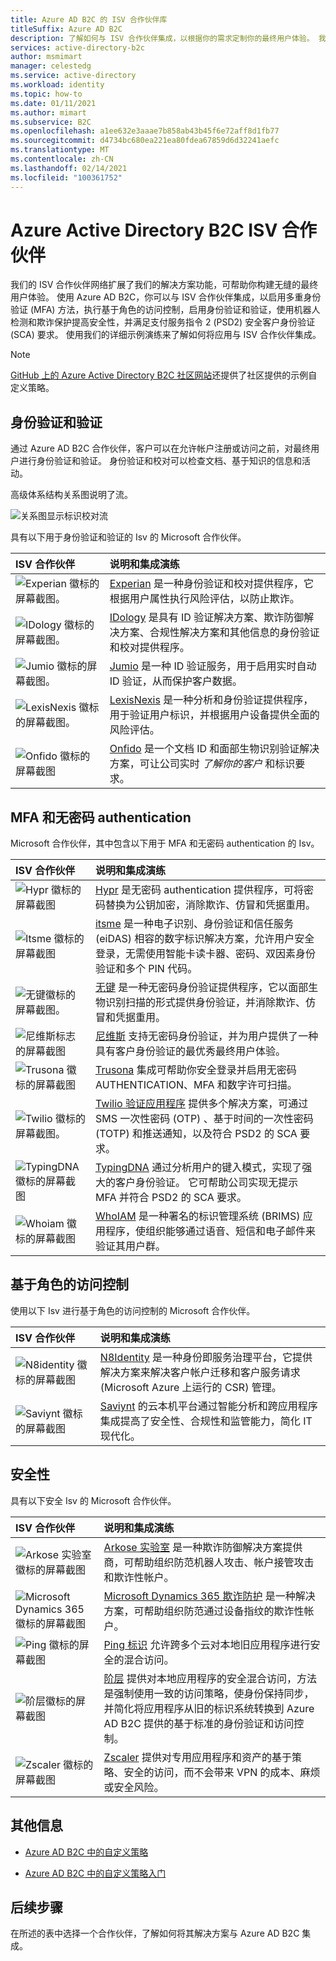 ```yaml
---
title: Azure AD B2C 的 ISV 合作伙伴库
titleSuffix: Azure AD B2C
description: 了解如何与 ISV 合作伙伴集成，以根据你的需求定制你的最终用户体验。 我们的合作伙伴网络扩展了我们的解决方案功能;启用 MFA、安全的客户身份验证、基于角色的访问控制;通过身份验证验证来对付欺诈行为。
services: active-directory-b2c
author: msmimart
manager: celestedg
ms.service: active-directory
ms.workload: identity
ms.topic: how-to
ms.date: 01/11/2021
ms.author: mimart
ms.subservice: B2C
ms.openlocfilehash: a1ee632e3aaae7b858ab43b45f6e72aff8d1fb77
ms.sourcegitcommit: d4734bc680ea221ea80fdea67859d6d32241aefc
ms.translationtype: MT
ms.contentlocale: zh-CN
ms.lasthandoff: 02/14/2021
ms.locfileid: "100361752"
---
```

# <a name="azure-active-directory-b2c-isv-partners"></a>Azure Active Directory B2C ISV 合作伙伴

我们的 ISV 合作伙伴网络扩展了我们的解决方案功能，可帮助你构建无缝的最终用户体验。 使用 Azure AD B2C，你可以与 ISV 合作伙伴集成，以启用多重身份验证 (MFA) 方法，执行基于角色的访问控制，启用身份验证和验证，使用机器人检测和欺诈保护提高安全性，并满足支付服务指令 2 (PSD2) 安全客户身份验证 (SCA) 要求。 使用我们的详细示例演练来了解如何将应用与 ISV 合作伙伴集成。

>[!NOTE]
>[GitHub 上的 Azure Active Directory B2C 社区网站](https://azure-ad-b2c.github.io/azureadb2ccommunity.io/)还提供了社区提供的示例自定义策略。

## <a name="identity-verification-and-proofing"></a>身份验证和验证

通过 Azure AD B2C 合作伙伴，客户可以在允许帐户注册或访问之前，对最终用户进行身份验证和验证。 身份验证和校对可以检查文档、基于知识的信息和活动。

高级体系结构关系图说明了流。

![关系图显示标识校对流](./media/partner-gallery/third-party-identity-proofing.png)

具有以下用于身份验证和验证的 Isv 的 Microsoft 合作伙伴。

| ISV 合作伙伴 | 说明和集成演练 |
|:-------------------------|:--------------|
|![Experian 徽标的屏幕截图。](./media/partner-gallery/experian-logo.png) | [Experian](./partner-experian.md) 是一种身份验证和校对提供程序，它根据用户属性执行风险评估，以防止欺诈。 |
|![IDology 徽标的屏幕截图。](./media/partner-gallery/idology-logo.png) | [IDology](./partner-idology.md) 是具有 ID 验证解决方案、欺诈防御解决方案、合规性解决方案和其他信息的身份验证和校对提供程序。|
|![Jumio 徽标的屏幕截图。](./media/partner-gallery/jumio-logo.png) | [Jumio](./partner-jumio.md) 是一种 ID 验证服务，用于启用实时自动 ID 验证，从而保护客户数据。 |
| ![LexisNexis 徽标的屏幕截图。](./media/partner-gallery/lexisnexis-logo.png) | [LexisNexis](./partner-lexisnexis.md) 是一种分析和身份验证提供程序，用于验证用户标识，并根据用户设备提供全面的风险评估。 |
| ![Onfido 徽标的屏幕截图](./media/partner-gallery/onfido-logo.png) | [Onfido](./partner-onfido.md) 是一个文档 ID 和面部生物识别验证解决方案，可让公司实时 *了解你的客户* 和标识要求。  |

## <a name="mfa-and-passwordless-authentication"></a>MFA 和无密码 authentication

Microsoft 合作伙伴，其中包含以下用于 MFA 和无密码 authentication 的 Isv。

| ISV 合作伙伴 | 说明和集成演练 |
|:-------------------------|:--------------|
| ![Hypr 徽标的屏幕截图](./media/partner-gallery/hypr-logo.png) | [Hypr](./partner-hypr.md) 是无密码 authentication 提供程序，可将密码替换为公钥加密，消除欺诈、仿冒和凭据重用。 |
| ![Itsme 徽标的屏幕截图](./media/partner-gallery/itsme-logo.png) | [itsme](./partner-itsme.md) 是一种电子识别、身份验证和信任服务 (eiDAS) 相容的数字标识解决方案，允许用户安全登录，无需使用智能卡读卡器、密码、双因素身份验证和多个 PIN 代码。 |
|![无键徽标的屏幕截图。](./media/partner-gallery/keyless-logo.png) | [无键](./partner-keyless.md) 是一种无密码身份验证提供程序，它以面部生物识别扫描的形式提供身份验证，并消除欺诈、仿冒和凭据重用。
| ![尼维斯标志的屏幕截图](./media/partner-gallery/nevis-logo.png) | [尼维斯](./partner-nevis.md) 支持无密码身份验证，并为用户提供了一种具有客户身份验证的最优秀最终用户体验。 |
| ![Trusona 徽标的屏幕截图](./media/partner-gallery/trusona-logo.png) | [Trusona](./partner-trusona.md) 集成可帮助你安全登录并启用无密码 AUTHENTICATION、MFA 和数字许可扫描。 |
| ![Twilio 徽标的屏幕截图。](./media/partner-gallery/twilio-logo.png) | [Twilio 验证应用程序](./partner-twilio.md) 提供多个解决方案，可通过 SMS 一次性密码 (OTP) 、基于时间的一次性密码 (TOTP) 和推送通知，以及符合 PSD2 的 SCA 要求。 |
| ![TypingDNA 徽标的屏幕截图](./media/partner-gallery/typingdna-logo.png) | [TypingDNA](./partner-typingdna.md) 通过分析用户的键入模式，实现了强大的客户身份验证。 它可帮助公司实现无提示 MFA 并符合 PSD2 的 SCA 要求。 |
| ![Whoiam 徽标的屏幕截图](./media/partner-gallery/whoiam-logo.png) | [WhoIAM](./partner-whoiam.md) 是一种署名的标识管理系统 (BRIMS) 应用程序，使组织能够通过语音、短信和电子邮件来验证其用户群。 |

## <a name="role-based-access-control"></a>基于角色的访问控制 
 
使用以下 Isv 进行基于角色的访问控制的 Microsoft 合作伙伴。

| ISV 合作伙伴 | 说明和集成演练 |
|:-------------------------|:--------------|
| ![N8identity 徽标的屏幕截图](./media/partner-gallery/n8identity-logo.png) | [N8Identity](./partner-n8identity.md) 是一种身份即服务治理平台，它提供解决方案来解决客户帐户迁移和客户服务请求 (Microsoft Azure 上运行的 CSR) 管理。 |
| ![Saviynt 徽标的屏幕截图](./media/partner-gallery/saviynt-logo.png) | [Saviynt](./partner-Saviynt.md) 的云本机平台通过智能分析和跨应用程序集成提高了安全性、合规性和监管能力，简化 IT 现代化。 |

## <a name="security"></a>安全性

具有以下安全 Isv 的 Microsoft 合作伙伴。

| ISV 合作伙伴 | 说明和集成演练 |
|:-------------------------|:--------------|
| ![Arkose 实验室徽标的屏幕截图](./media/partner-gallery/arkose-logo.png) | [Arkose 实验室](./partner-arkose-labs.md) 是一种欺诈防御解决方案提供商，可帮助组织防范机器人攻击、帐户接管攻击和欺诈性帐户。 |
| ![Microsoft Dynamics 365 徽标的屏幕截图](./media/partner-gallery/microsoft-dynamics365-logo.png) | [Microsoft Dynamics 365 欺诈防护](./partner-dynamics-365-fraud-protection.md) 是一种解决方案，可帮助组织防范通过设备指纹的欺诈性帐户。 |
| ![Ping 徽标的屏幕截图](./media/partner-gallery/ping-logo.png) | [Ping 标识](./partner-ping-identity.md) 允许跨多个云对本地旧应用程序进行安全的混合访问。 |
| ![阶层徽标的屏幕截图](./media/partner-gallery/strata-logo.png) | [阶层](./partner-strata.md) 提供对本地应用程序的安全混合访问，方法是强制使用一致的访问策略，使身份保持同步，并简化将应用程序从旧的标识系统转换到 Azure AD B2C 提供的基于标准的身份验证和访问控制。 |
| ![Zscaler 徽标的屏幕截图](./media/partner-gallery/zscaler-logo.png) | [Zscaler](./partner-zscaler.md) 提供对专用应用程序和资产的基于策略、安全的访问，而不会带来 VPN 的成本、麻烦或安全风险。 |

## <a name="additional-information"></a>其他信息

- [Azure AD B2C 中的自定义策略](./custom-policy-overview.md)

- [Azure AD B2C 中的自定义策略入门](./custom-policy-get-started.md?tabs=applications)

## <a name="next-steps"></a>后续步骤

在所述的表中选择一个合作伙伴，了解如何将其解决方案与 Azure AD B2C 集成。
